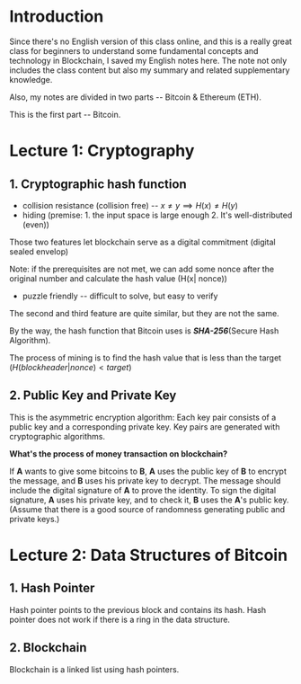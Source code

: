 # Introduction
Since there's no English version of this class online, and this is a really great class for beginners to understand 
some fundamental concepts and technology in Blockchain, I saved my English notes here. The note not only includes the class content but also my summary and related supplementary knowledge. 

Also, my notes are divided in two parts -- Bitcoin & Ethereum (ETH). 

This is the first part -- Bitcoin.

# Lecture 1: Cryptography 
## 1. Cryptographic hash function 
- collision resistance (collision free) -- $x \neq y \implies H(x) \neq H(y)$
- hiding (premise: 1. the input space is large enough 2. It's well-distributed (even))

Those two features let blockchain serve as a digital commitment (digital sealed envelop)

Note: if the prerequisites are not met, we can add some nonce after the original number and calculate the hash value (H(x| nonce))
- puzzle friendly -- difficult to solve, but easy to verify
  
The second and third feature are quite similar, but they are not the same.

By the way, the hash function that Bitcoin uses is ***SHA-256***(Secure Hash Algorithm).

The process of mining is to find the hash value that is less than the target ($H(block header|nonce) < target$)
## 2. Public Key and Private Key
This is the asymmetric encryption algorithm: Each key pair consists of a public key and a corresponding private key. Key pairs are generated with cryptographic algorithms. 

**What's the process of money transaction on blockchain?**

If **A** wants to give some bitcoins to **B**, **A** uses the public key of **B** to encrypt the message, and **B** uses his private key to decrypt. The message should include the digital signature of **A** to prove the identity. To sign the digital signature, **A** uses his private key, and to check it, **B** uses the **A**'s public key. (Assume that there is a good source of randomness generating public and private keys.)

# Lecture 2: Data Structures of Bitcoin
## 1. Hash Pointer 
Hash pointer points to the previous block and contains its hash. Hash pointer does not work if there is a ring in the data structure.
## 2. Blockchain
Blockchain is a linked list using hash pointers.
